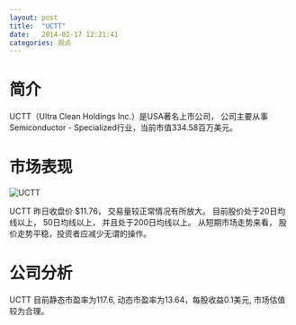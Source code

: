```yaml
---
layout: post
title:  "UCTT"
date:   2014-02-17 12:21:41
categories: 观点
---
```


# 简介
UCTT（Ultra Clean Holdings Inc.）是USA著名上市公司，
公司主要从事Semiconductor - Specialized行业，当前市值334.58百万美元。

# 市场表现

![UCTT](http://finviz.com/chart.ashx?t=UCTT&ty=c&ta=1&p=d&s=l)

UCTT 昨日收盘价 $11.76，
交易量较正常情况有所放大。
目前股价处于20日均线以上，
50日均线以上，
并且处于200日均线以上。
从短期市场走势来看，
股价走势平稳，投资者应减少无谓的操作。

# 公司分析
UCTT 目前静态市盈率为117.6, 动态市盈率为13.64，每股收益0.1美元,
市场估值较为合理。

